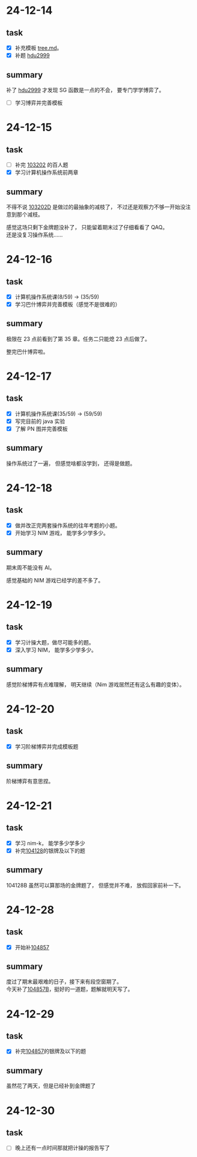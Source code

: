 # 24-12-14

## task

- [x] 补充模板 [tree.md](../../Template/Tree.md)。
- [x] 补题 [hdu2999](https://acm.hdu.edu.cn/showproblem.php?pid=2999)

## summary

补了 [hdu2999](https://acm.hdu.edu.cn/showproblem.php?pid=2999) 才发现 SG 函数是一点的不会， 要专门学学博弈了。

- [ ] 学习博弈并完善模板

# 24-12-15

## task

- [ ] 补完 [103202](https://codeforces.com/gym/103202) 的百人题
- [x] 学习计算机操作系统前两章

## summary

不得不说 [103202D](https://codeforces.com/gym/103202/problem/D) 是做过的最抽象的减枝了， 不过还是观察力不够一开始没注意到那个减枝。

感觉这场只剩下金牌题没补了， 只能留着期末过了仔细看看了 QAQ。  
还是没复习操作系统……

# 24-12-16

## task

- [x] 计算机操作系统课(8/59) -> (35/59)
- [x] 学习巴什博弈并完善模板（感觉不是很难的）

## summary

极限在 23 点前看到了第 35 章。任务二只能熄 23 点后做了。

整完巴什博弈啦。

# 24-12-17

## task

- [x] 计算机操作系统课(35/59) -> (59/59)
- [x] 写完目前的 java 实验
- [x] 了解 PN 图并完善模板

## summary

操作系统过了一遍， 但感觉啥都没学到， 还得是做题。

# 24-12-18

## task

- [x] 做并改正完两套操作系统的往年考题的小题。
- [x] 开始学习 NIM 游戏， 能学多少学多少。

## summary

期末周不能没有 AI。  

感觉基础的 NIM 游戏已经学的差不多了。

# 24-12-19

## task

- [x] 学习计操大题，做尽可能多的题。
- [x] 深入学习 NIM， 能学多少学多少。

## summary

感觉阶梯博弈有点难理解， 明天继续（Nim 游戏居然还有这么有趣的变体）。

# 24-12-20

## task

- [x] 学习阶梯博弈并完成模板题

## summary

阶梯博弈有意思捏。

# 24-12-21

## task

- [x] 学习 nim-k， 能学多少学多少
- [x] 补完[104128](https://codeforces.com/gym/104128)的银牌及以下的题

## summary

104128B 虽然可以算那场的金牌题了， 但感觉并不难， 放假回家前补一下。

# 24-12-28

## task

- [x] 开始补[104857](https://codeforces.com/gym/104857)

## summary

度过了期末最艰难的日子，接下来有段空窗期了。  
今天补了[104857B](https://codeforces.com/gym/104857/problem/B)，挺好的一道题，题解就明天写了。

# 24-12-29

## task

- [x] 补完[104857](https://codeforces.com/gym/104857)的银牌及以下的题

## summary

虽然花了两天，但是已经补到金牌题了

# 24-12-30

## task

- [ ] 晚上还有一点时间那就把计操的报告写了

